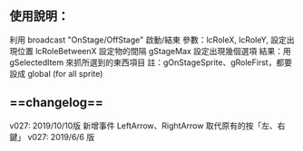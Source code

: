 ## 使用說明：
  利用 broadcast "OnStage/OffStage" 啟動/結東
  參數：lcRoleX, lcRoleY, 設定出現位置
              lcRoleBetweenX 設定物的間隔
              gStageMax 設定出現幾個選項
  結果：用 gSelectedItem 來抓所選到的東西項目
  註：gOnStageSprite、gRoleFirst，都要設成 global (for all sprite)
## ==changelog==
v027: 2019/10/10版
          新增事件 LeftArrow、RightArrow 取代原有的按「左、右鍵」
v027: 2019/6/6 版
